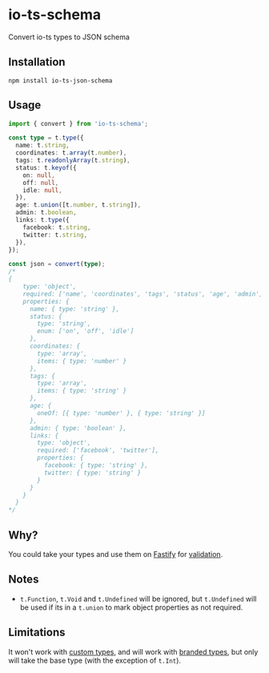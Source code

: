 # io-ts-schema

Convert io-ts types to JSON schema

## Installation

`npm install io-ts-json-schema`

## Usage

```typescript
import { convert } from 'io-ts-schema';

const type = t.type({
  name: t.string,
  coordinates: t.array(t.number),
  tags: t.readonlyArray(t.string),
  status: t.keyof({
    on: null,
    off: null,
    idle: null,
  }),
  age: t.union([t.number, t.string]),
  admin: t.boolean,
  links: t.type({
    facebook: t.string,
    twitter: t.string,
  }),
});

const json = convert(type);
/*
{
    type: 'object',
    required: ['name', 'coordinates', 'tags', 'status', 'age', 'admin', 'links'],
    properties: {
      name: { type: 'string' },
      status: {
        type: 'string',
        enum: ['on', 'off', 'idle']
      },
      coordinates: {
        type: 'array',
        items: { type: 'number' }
      },
      tags: {
        type: 'array',
        items: { type: 'string' }
      },
      age: {
        oneOf: [{ type: 'number' }, { type: 'string' }]
      },
      admin: { type: 'boolean' },
      links: {
        type: 'object',
        required: ['facebook', 'twitter'],
        properties: {
          facebook: { type: 'string' },
          twitter: { type: 'string' }
        }
      }
    }
  }
*/
```

## Why?

You could take your types and use them on [Fastify](https://github.com/fastify/fastify) for [validation](https://www.fastify.io/docs/latest/Validation-and-Serialization/).

## Notes

- `t.Function`, `t.Void` and `t.Undefined` will be ignored, but `t.Undefined` will be used if its in a `t.union` to mark object properties as not required.

## Limitations

It won't work with [custom types](https://github.com/gcanti/io-ts/blob/master/index.md#custom-types), and will work with [branded types](https://github.com/gcanti/io-ts/blob/master/index.md#branded-types--refinements), but only will take the base type (with the exception of `t.Int`).

